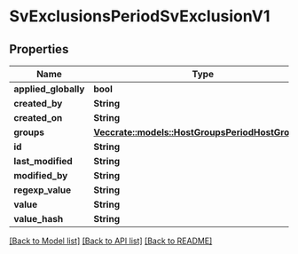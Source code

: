 # SvExclusionsPeriodSvExclusionV1

## Properties

Name | Type | Description | Notes
------------ | ------------- | ------------- | -------------
**applied_globally** | **bool** |  | 
**created_by** | **String** |  | 
**created_on** | **String** |  | 
**groups** | [**Vec<crate::models::HostGroupsPeriodHostGroupV1>**](host_groups.HostGroupV1.md) |  | 
**id** | **String** |  | 
**last_modified** | **String** |  | 
**modified_by** | **String** |  | 
**regexp_value** | **String** |  | 
**value** | **String** |  | 
**value_hash** | **String** |  | 

[[Back to Model list]](../README.md#documentation-for-models) [[Back to API list]](../README.md#documentation-for-api-endpoints) [[Back to README]](../README.md)


